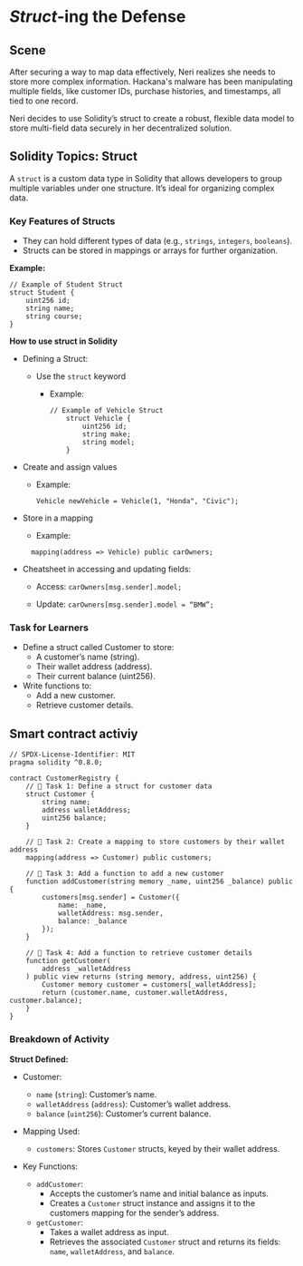 # _Struct_-ing the Defense

## Scene

After securing a way to map data effectively, Neri realizes she needs to store more complex information. Hackana's malware has been manipulating multiple fields, like customer IDs, purchase histories, and timestamps, all tied to one record.

Neri decides to use Solidity’s struct to create a robust, flexible data model to store multi-field data securely in her decentralized solution.

## Solidity Topics: Struct

A `struct` is a custom data type in Solidity that allows developers to group multiple variables under one structure. It’s ideal for organizing complex data.

### Key Features of Structs

- They can hold different types of data (e.g., `strings`, `integers`, `booleans`).
- Structs can be stored in mappings or arrays for further organization.

**Example:**

```solidity
// Example of Student Struct
struct Student {
    uint256 id;
    string name;
    string course;
}
```

**How to use struct in Solidity**

- Defining a Struct:

  - Use the `struct` keyword

    - Example:

      ```solidity
      // Example of Vehicle Struct
          struct Vehicle {
              uint256 id;
              string make;
              string model;
          }
      ```

- Create and assign values

  - Example:

    ```solidity
    Vehicle newVehicle = Vehicle(1, "Honda", "Civic");
    ```

- Store in a mapping

  - Example:

  ```solidity
    mapping(address => Vehicle) public carOwners;
  ```

- Cheatsheet in accessing and updating fields:

  - Access: `carOwners[msg.sender].model;`

  - Update: `carOwners[msg.sender].model = “BMW”;`

### Task for Learners

- Define a struct called Customer to store:
  - A customer’s name (string).
  - Their wallet address (address).
  - Their current balance (uint256).
- Write functions to:
  - Add a new customer.
  - Retrieve customer details.

## Smart contract activiy

```solidity
// SPDX-License-Identifier: MIT
pragma solidity ^0.8.0;

contract CustomerRegistry {
    // 🚩 Task 1: Define a struct for customer data
    struct Customer {
        string name;
        address walletAddress;
        uint256 balance;
    }

    // 🚩 Task 2: Create a mapping to store customers by their wallet address
    mapping(address => Customer) public customers;

    // 🚩 Task 3: Add a function to add a new customer
    function addCustomer(string memory _name, uint256 _balance) public {
        customers[msg.sender] = Customer({
            name: _name,
            walletAddress: msg.sender,
            balance: _balance
        });
    }

    // 🚩 Task 4: Add a function to retrieve customer details
    function getCustomer(
        address _walletAddress
    ) public view returns (string memory, address, uint256) {
        Customer memory customer = customers[_walletAddress];
        return (customer.name, customer.walletAddress, customer.balance);
    }
}
```

### Breakdown of Activity

**Struct Defined:**

- Customer:

  - `name` (`string`): Customer’s name.
  - `walletAddress` (`address`): Customer’s wallet address.
  - `balance` (`uint256`): Customer’s current balance.

- Mapping Used:

  - `customers`: Stores `Customer` structs, keyed by their wallet address.

- Key Functions:
  - `addCustomer`:
    - Accepts the customer’s name and initial balance as inputs.
    - Creates a `Customer` struct instance and assigns it to the customers mapping for the sender’s address.
  - `getCustomer`:
    - Takes a wallet address as input.
    - Retrieves the associated `Customer` struct and returns its fields: `name`, `walletAddress`, and `balance`.
